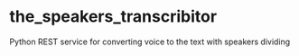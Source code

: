 # the_speakers_transcribitor
Python REST service for converting voice to the text with speakers dividing
